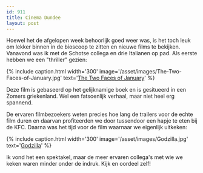 ```yaml
---
id: 911
title: Cinema Dundee
layout: post
---
```

Hoewel het de afgelopen week behoorlijk goed weer was, is het toch leuk om lekker binnen in de bioscoop te zitten en nieuwe films te bekijken. Vanavond was ik met de Schotse collega en drie Italianen op pad. Als eerste hebben we een "thriller" gezien:

{% include caption.html
    width='300'
    image='/asset/images/The-Two-Faces-of-January.jpg' 
    text='[The Two Faces of January](http://www.imdb.com/title/tt1976000/)'
%}

Deze film is gebaseerd op het gelijknamige boek en is gesitueerd in een Zomers griekenland. Wel een fatsoenlijk verhaal, maar niet heel erg spannend.

De ervaren filmbezoekers weten precies hoe lang de trailers voor de echte film duren en daarvan profiteerden we door tussendoor een hapje te eten bij de KFC. Daarna was het tijd voor de film waarnaar we eigenlijk uitkeken:

{% include caption.html
    width='300'
    image='/asset/images/Godzilla.jpg' 
    text='[Godzilla](http://www.imdb.com/title/tt0831387/)'
%}

Ik vond het een spektakel, maar de meer ervaren collega's met wie we keken waren minder onder de indruk. Kijk en oordeel zelf!
